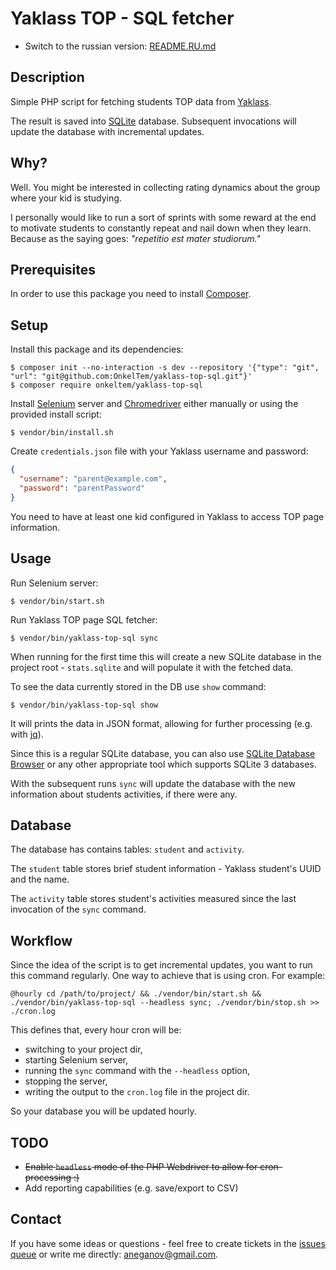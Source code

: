 # Yaklass TOP - SQL fetcher

* Switch to the russian version: [README.RU.md](README.RU.md)

## Description

Simple PHP script for fetching students TOP data from [Yaklass](https://yaklass.ru).

The result is saved into [SQLite](https://sqlite.org/index.html) database. 
Subsequent invocations will update the database with incremental updates.

## Why?

Well. You might be interested in collecting rating dynamics about 
the group where your kid is studying.

I personally would like to run a sort of sprints with some reward at the end 
to motivate students to constantly repeat and nail down when they learn. 
Because as the saying goes: *"repetitio est mater studiorum."*

## Prerequisites

In order to use this package you need to install [Composer](https://getcomposer.org/).

## Setup

Install this package and its dependencies:

```
$ composer init --no-interaction -s dev --repository '{"type": "git", "url": "git@github.com:OnkelTem/yaklass-top-sql.git"}'
$ composer require onkeltem/yaklass-top-sql
```

Install [Selenium](http://selenium-release.storage.googleapis.com/index.html) server 
and [Chromedriver](https://sites.google.com/a/chromium.org/chromedriver/downloads) either manually or using
the provided install script:

```
$ vendor/bin/install.sh
```

Create `credentials.json` file with your Yaklass username and password:

```json
{
  "username": "parent@example.com",
  "password": "parentPassword"
}
```

You need to have at least one kid configured in Yaklass to access TOP page information.

## Usage

Run Selenium server:

```
$ vendor/bin/start.sh
```

Run Yaklass TOP page SQL fetcher:  

```
$ vendor/bin/yaklass-top-sql sync
```

When running for the first time this will create a new SQLite 
database in the project root - `stats.sqlite` and will populate
it with the fetched data.

To see the data currently stored in the DB use `show` command:
 
```
$ vendor/bin/yaklass-top-sql show
```

It will prints the data in JSON format, allowing for further processing (e.g. with 
[jq](https://stedolan.github.io/jq/)).

Since this is a regular SQLite database, you can also use 
[SQLite Database Browser](https://sqlitebrowser.org/) or any other appropriate tool
which supports SQLite 3 databases.

With the subsequent runs `sync` will update the database with the new information
about students activities, if there were any.

## Database

The database has contains tables: `student` and `activity`.

The `student` table stores brief student information - Yaklass student's UUID 
and the name.

The `activity` table stores student's activities measured since 
the last invocation of the `sync` command.  

## Workflow

Since the idea of the script is to get incremental updates, you want to 
run this command regularly. One way to achieve that is using cron. For example:

```
@hourly cd /path/to/project/ && ./vendor/bin/start.sh && ./vendor/bin/yaklass-top-sql --headless sync; ./vendor/bin/stop.sh >> ./cron.log
```

This defines that, every hour cron will be:
 
* switching to your project dir,
* starting Selenium server,
* running the `sync` command with the `--headless` option, 
* stopping the server,
* writing the output to the `cron.log` file in the project dir.

So your database you will be updated hourly.

## TODO

* ~~Enable `headless` mode of the PHP Webdriver to allow for cron-processing :)~~
* Add reporting capabilities (e.g. save/export to CSV)   

## Contact

If you have some ideas or questions - feel free to create tickets in the [issues queue](issues ) 
or write me directly: aneganov@gmail.com.

